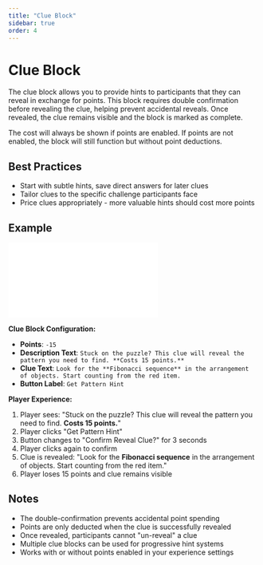 ```yaml
---
title: "Clue Block"
sidebar: true
order: 4
---
```


# Clue Block

The clue block allows you to provide hints to participants that they can reveal in exchange for points. This block requires double confirmation before revealing the clue, helping prevent accidental reveals. Once revealed, the clue remains visible and the block is marked as complete.

The cost will always be shown if points are enabled. If points are not enabled, the block will still function but without point deductions.

## Best Practices

- Start with subtle hints, save direct answers for later clues
- Tailor clues to the specific challenge participants face
- Price clues appropriately - more valuable hints should cost more points

## Example

<iframe class="w-full aspect-[4/3]" src="/static/images/docs/user/blocks/block-clue-preview.mp4" frameborder="0" allowfullscreen></iframe>

**Clue Block Configuration:**
- **Points**: `-15`
- **Description Text**: `Stuck on the puzzle? This clue will reveal the pattern you need to find. **Costs 15 points.**`
- **Clue Text**: `Look for the **Fibonacci sequence** in the arrangement of objects. Start counting from the red item.`
- **Button Label**: `Get Pattern Hint`

**Player Experience:**
1. Player sees: "Stuck on the puzzle? This clue will reveal the pattern you need to find. **Costs 15 points.**"
2. Player clicks "Get Pattern Hint" 
3. Button changes to "Confirm Reveal Clue?" for 3 seconds
4. Player clicks again to confirm
5. Clue is revealed: "Look for the **Fibonacci sequence** in the arrangement of objects. Start counting from the red item."
6. Player loses 15 points and clue remains visible

## Notes

- The double-confirmation prevents accidental point spending
- Points are only deducted when the clue is successfully revealed
- Once revealed, participants cannot "un-reveal" a clue
- Multiple clue blocks can be used for progressive hint systems
- Works with or without points enabled in your experience settings
